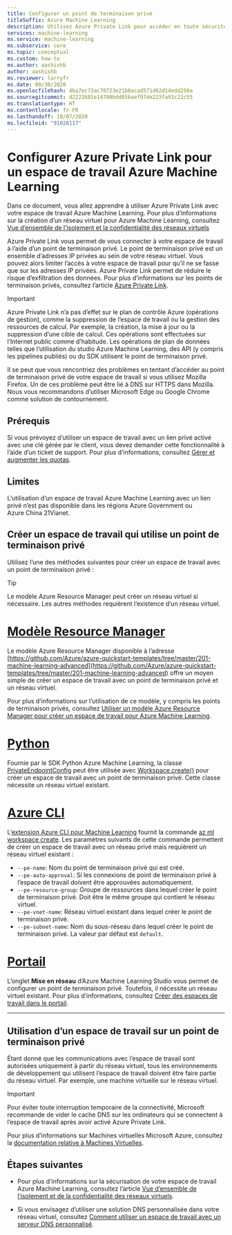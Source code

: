```yaml
---
title: Configurer un point de terminaison privé
titleSuffix: Azure Machine Learning
description: Utilisez Azure Private Link pour accéder en toute sécurité à votre espace de travail Azure Machine Learning à partir d’un réseau virtuel.
services: machine-learning
ms.service: machine-learning
ms.subservice: core
ms.topic: conceptual
ms.custom: how-to
ms.author: aashishb
author: aashishb
ms.reviewer: larryfr
ms.date: 09/30/2020
ms.openlocfilehash: 4ba7ec73ac70723e21b6acad571d62d14edd250a
ms.sourcegitcommit: d2222681e14700bdd65baef97de223fa91c22c55
ms.translationtype: HT
ms.contentlocale: fr-FR
ms.lasthandoff: 10/07/2020
ms.locfileid: "91828117"
---
```

# <a name="configure-azure-private-link-for-an-azure-machine-learning-workspace"></a>Configurer Azure Private Link pour un espace de travail Azure Machine Learning

Dans ce document, vous allez apprendre à utiliser Azure Private Link avec votre espace de travail Azure Machine Learning. Pour plus d’informations sur la création d’un réseau virtuel pour Azure Machine Learning, consultez [Vue d’ensemble de l’isolement et la confidentialité des réseaux virtuels](how-to-network-security-overview.md)

Azure Private Link vous permet de vous connecter à votre espace de travail à l’aide d’un point de terminaison privé. Le point de terminaison privé est un ensemble d’adresses IP privées au sein de votre réseau virtuel. Vous pouvez alors limiter l’accès à votre espace de travail pour qu’il ne se fasse que sur les adresses IP privées. Azure Private Link permet de réduire le risque d’exfiltration des données. Pour plus d’informations sur les points de terminaison privés, consultez l’article [Azure Private Link](/azure/private-link/private-link-overview).

> [!IMPORTANT]
> Azure Private Link n’a pas d’effet sur le plan de contrôle Azure (opérations de gestion), comme la suppression de l’espace de travail ou la gestion des ressources de calcul. Par exemple, la création, la mise à jour ou la suppression d’une cible de calcul. Ces opérations sont effectuées sur l’Internet public comme d’habitude. Les opérations de plan de données telles que l’utilisation du studio Azure Machine Learning, des API (y compris les pipelines publiés) ou du SDK utilisent le point de terminaison privé.
>
> Il se peut que vous rencontriez des problèmes en tentant d’accéder au point de terminaison privé de votre espace de travail si vous utilisez Mozilla Firefox. Un de ces problème peut être lié à DNS sur HTTPS dans Mozilla. Nous vous recommandons d’utiliser Microsoft Edge ou Google Chrome comme solution de contournement.

## <a name="prerequisites"></a>Prérequis

Si vous prévoyez d’utiliser un espace de travail avec un lien privé activé avec une clé gérée par le client, vous devez demander cette fonctionnalité à l’aide d’un ticket de support. Pour plus d’informations, consultez [Gérer et augmenter les quotas](how-to-manage-quotas.md#private-endpoint-and-private-dns-quota-increases).

## <a name="limitations"></a>Limites

L’utilisation d’un espace de travail Azure Machine Learning avec un lien privé n’est pas disponible dans les régions Azure Government ou Azure China 21Vianet.

## <a name="create-a-workspace-that-uses-a-private-endpoint"></a>Créer un espace de travail qui utilise un point de terminaison privé

Utilisez l’une des méthodes suivantes pour créer un espace de travail avec un point de terminaison privé :

> [!TIP]
> Le modèle Azure Resource Manager peut créer un réseau virtuel si nécessaire. Les autres méthodes requièrent l’existence d’un réseau virtuel.

# <a name="resource-manager-template"></a>[Modèle Resource Manager](#tab/azure-resource-manager)

Le modèle Azure Resource Manager disponible à l’adresse [https://github.com/Azure/azure-quickstart-templates/tree/master/201-machine-learning-advanced](https://github.com/Azure/azure-quickstart-templates/tree/master/201-machine-learning-advanced) offre un moyen simple de créer un espace de travail avec un point de terminaison privé et un réseau virtuel.

Pour plus d’informations sur l’utilisation de ce modèle, y compris les points de terminaison privés, consultez [Utiliser un modèle Azure Resource Manager pour créer un espace de travail pour Azure Machine Learning](how-to-create-workspace-template.md).

# <a name="python"></a>[Python](#tab/python)

Fournie par le SDK Python Azure Machine Learning, la classe [PrivateEndpointConfig](https://docs.microsoft.com/python/api/azureml-core/azureml.core.privateendpointconfig?view=azure-ml-py) peut être utilisée avec [Workspace.create()](https://docs.microsoft.com/python/api/azureml-core/azureml.core.workspace.workspace?view=azure-ml-py#create-name--auth-none--subscription-id-none--resource-group-none--location-none--create-resource-group-true--sku--basic---tags-none--friendly-name-none--storage-account-none--key-vault-none--app-insights-none--container-registry-none--adb-workspace-none--cmk-keyvault-none--resource-cmk-uri-none--hbi-workspace-false--default-cpu-compute-target-none--default-gpu-compute-target-none--private-endpoint-config-none--private-endpoint-auto-approval-true--exist-ok-false--show-output-true-) pour créer un espace de travail avec un point de terminaison privé. Cette classe nécessite un réseau virtuel existant.

# <a name="azure-cli"></a>[Azure CLI](#tab/azure-cli)

L’[extension Azure CLI pour Machine Learning](reference-azure-machine-learning-cli.md) fournit la commande [az ml workspace create](https://docs.microsoft.com/cli/azure/ext/azure-cli-ml/ml/workspace?view=azure-cli-latest#ext_azure_cli_ml_az_ml_workspace_create). Les paramètres suivants de cette commande permettent de créer un espace de travail avec un réseau privé mais requièrent un réseau virtuel existant :

* `--pe-name`: Nom du point de terminaison privé qui est créé.
* `--pe-auto-approval`: Si les connexions de point de terminaison privé à l’espace de travail doivent être approuvées automatiquement.
* `--pe-resource-group`: Groupe de ressources dans lequel créer le point de terminaison privé. Doit être le même groupe qui contient le réseau virtuel.
* `--pe-vnet-name`: Réseau virtuel existant dans lequel créer le point de terminaison privé.
* `--pe-subnet-name`: Nom du sous-réseau dans lequel créer le point de terminaison privé. La valeur par défaut est `default`.

# <a name="portal"></a>[Portail](#tab/azure-portal)

L’onglet __Mise en réseau__ d’Azure Machine Learning Studio vous permet de configurer un point de terminaison privé. Toutefois, il nécessite un réseau virtuel existant. Pour plus d’informations, consultez [Créer des espaces de travail dans le portail](how-to-manage-workspace.md).

---

## <a name="using-a-workspace-over-a-private-endpoint"></a>Utilisation d’un espace de travail sur un point de terminaison privé

Étant donné que les communications avec l’espace de travail sont autorisées uniquement à partir du réseau virtuel, tous les environnements de développement qui utilisent l’espace de travail doivent être faire partie du réseau virtuel. Par exemple, une machine virtuelle sur le réseau virtuel.

> [!IMPORTANT]
> Pour éviter toute interruption temporaire de la connectivité, Microsoft recommande de vider le cache DNS sur les ordinateurs qui se connectent à l’espace de travail après avoir activé Azure Private Link. 

Pour plus d’informations sur Machines virtuelles Microsoft Azure, consultez la [documentation relative à Machines Virtuelles](/azure/virtual-machines/).


## <a name="next-steps"></a>Étapes suivantes

* Pour plus d’informations sur la sécurisation de votre espace de travail Azure Machine Learning, consultez l’article [Vue d’ensemble de l’isolement et de la confidentialité des réseaux virtuels](how-to-network-security-overview.md).

* Si vous envisagez d’utiliser une solution DNS personnalisée dans votre réseau virtuel, consultez [Comment utiliser un espace de travail avec un serveur DNS personnalisé](how-to-custom-dns.md).
